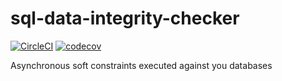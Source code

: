 # sql-data-integrity-checker

[![CircleCI](https://circleci.com/gh/percolate/sql-data-integrity-checker.svg?style=svg)](https://circleci.com/gh/percolate/sql-data-integrity-checker)
[![codecov](https://codecov.io/gh/percolate/sql-data-integrity-checker/branch/master/graph/badge.svg)](https://codecov.io/gh/percolate/sql-data-integrity-checker)


Asynchronous soft constraints executed against you databases
